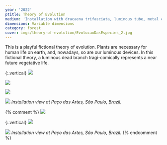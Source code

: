 ```yaml
---
year: '2022'
ptitle: Theory of Evolution
medium: 'Installation with dracaena trifasciata, luminous tube, metal casting, automotive paint and earth'
dimensions: Variable dimensions
category: forest
cover: imgs/theory-of-evolution/EvolucaoDasEspecies_2.jpg
---
```

This is a playful fictional theory of evolution. Plants are necessary for human life on earth, and, nowadays, so are our luminous devices. In this fictional theory, a luminous dead branch tragi-comically represents a near future vegetative life.

{:.vertical}
![]({{site.baseurl}}/imgs/theory-of-evolution/EvolucaoDasEspecies_1.jpg)

![]({{site.baseurl}}/imgs/theory-of-evolution/EvolucaoDasEspecies_3.jpg)

![]({{site.baseurl}}/imgs/theory-of-evolution/EvolucaoDasEspecies_4.jpg)

![]({{site.baseurl}}/imgs/theory-of-evolution/EvolucaoDasEspecies_5.jpg)
_Installation view at Paço das Artes, São Paulo, Brazil._

{% comment %}
![]({{site.baseurl}}/imgs/theory-of-evolution/EvolucaoDasEspecies_6.jpg)

{:.vertical}
![]({{site.baseurl}}/imgs/theory-of-evolution/EvolucaoDasEspecies_7.jpg)

![]({{site.baseurl}}/imgs/theory-of-evolution/EvolucaoDasEspecies_8.jpg)
_Installation view at Paço das Artes, São Paulo, Brazil._
{% endcomment %}
